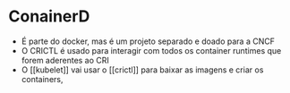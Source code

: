 # ConainerD

- É parte do docker, mas é um projeto separado e doado para a CNCF
- O CRICTL é usado para interagir com todos os container runtimes que forem aderentes ao CRI
- O [[kubelet]] vai usar o [[crictl]] para baixar as imagens e criar os containers, 